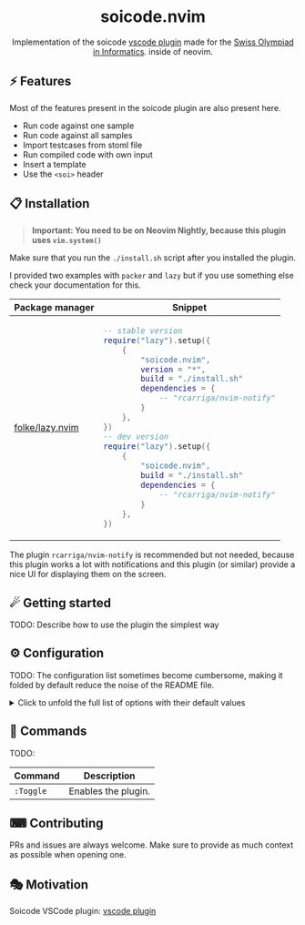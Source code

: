 <p align="center">
  <h1 align="center">soicode.nvim</h2>
</p>

<p align="center">
  Implementation of the soicode
  <a href="https://marketplace.visualstudio.com/items?itemName=swissolyinfo.soicode">vscode plugin</a>
made for the <a href="https://soi.ch">Swiss Olympiad in Informatics</a>.
inside of neovim.
</p>

## ⚡️ Features

Most of the features present in the soicode plugin are also present here.

- Run code against one sample
- Run code against all samples
- Import testcases from stoml file
- Run compiled code with own input
- Insert a template
- Use the `<soi>` header

## 📋 Installation

> **Important: You need to be on Neovim Nightly, because this plugin uses `vim.system()`**

Make sure that you run the `./install.sh` script after you installed the plugin.

I provided two examples with `packer` and `lazy` but if you use something else
check your documentation for this.

<div>
<table>
<thead>
<tr>
<th>Package manager</th>
<th>Snippet</th>
</tr>
</thead>
<tbody>
<tr>
<td>

[folke/lazy.nvim](https://github.com/folke/lazy.nvim)

</td>
<td>

```lua
-- stable version
require("lazy").setup({
    {
        "soicode.nvim",
        version = "*",
        build = "./install.sh"
        dependencies = {
            -- "rcarriga/nvim-notify"
        }
    },
})
-- dev version
require("lazy").setup({
    {
        "soicode.nvim",
        build = "./install.sh"
        dependencies = {
            -- "rcarriga/nvim-notify"
        }
    },
})
```

</td>
</tr>
</tbody>
</table>
</div>

The plugin `rcarriga/nvim-notify` is recommended but not needed,
because this plugin works a lot with notifications and this plugin (or similar)
provide a nice UI for displaying them on the screen.

## ☄ Getting started

TODO:
Describe how to use the plugin the simplest way

## ⚙ Configuration

TODO:
The configuration list sometimes become cumbersome, making it folded by default reduce the noise of the README file.

<details>
<summary>Click to unfold the full list of options with their default values</summary>

> **Note**: The options are also available in Neovim by calling `:h soicode.options`

```lua
require("soicode").setup({
    -- you can copy the full list from lua/soicode/config.lua
})
```

</details>

## 🧰 Commands

TODO:

| Command   | Description         |
| --------- | ------------------- |
| `:Toggle` | Enables the plugin. |

## ⌨ Contributing

PRs and issues are always welcome. Make sure to provide as much context as possible when opening one.

## 🎭 Motivation

Soicode VSCode plugin:
[vscode plugin](https://marketplace.visualstudio.com/items?itemName=swissolyinfo.soicode)
